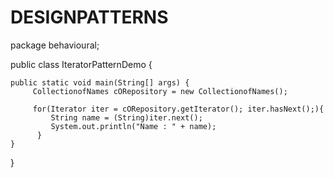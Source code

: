 # DESIGNPATTERNS
package behavioural;

public class IteratorPatternDemo {

	public static void main(String[] args) {
		 CollectionofNames cORepository = new CollectionofNames();  
         
         for(Iterator iter = cORepository.getIterator(); iter.hasNext();){  
             String name = (String)iter.next();  
             System.out.println("Name : " + name);  
          }      
	}

}
